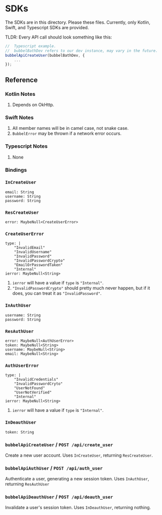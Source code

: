 # SDKs

The SDKs are in this directory.
Please these files.
Currently, only Kotlin, Swift, and Typescript SDKs are provided.

TLDR: Every API call should look something like this:

```typescript
//  Typescript example.
//  bubbelBathDev refers to our dev instance, may vary in the future.
bubbelApiCreateUser(bubbelBathDev, {
    ...
});
```

## Reference

### Kotlin Notes

1. Depends on OkHttp.

### Swift Notes

1. All member names will be in camel case, not snake case.
2. `BubbelError` may be thrown if a network error occurs.

### Typescript Notes

1. None

### Bindings

### `InCreateUser`

```
email: String
username: String
password: String
```

### `ResCreateUser`

```
error: MaybeNull<CreateUserError>
```

### `CreateUserError`

```
type: |
    "InvalidEmail"
    "InvalidUsername"
    "InvalidPassword"
    "InvalidPasswordCrypto"
    "EmailOrPasswordTaken"
    "Internal"
ierror: MaybeNull<String>
```

1. `ierror` will have a value if `type` is `"Internal"`.
2. `"InvalidPasswordCrypto"` should pretty much never happen, but if it does, you can treat it as `"InvalidPassword"`.

### `InAuthUser`

```
username: String
password: String
```

### `ResAuthUser`

```
error: MaybeNull<AuthUserError>
token: MaybeNull<String>
username: MaybeNull<String>
email: MaybeNull<String>
```

### `AuthUserError`

```
type: |
    "InvalidCredentials"
    "InvalidPasswordCryto"
    "UserNotFound"
    "UserNotVerified"
    "Internal"
ierror: MaybeNull<String>
```

1. `ierror` will have a value if `type` is `"Internal"`.

### `InDeauthUser`

```
token: String
```

### `bubbelApiCreateUser` / `POST /api/create_user`

Create a new user account.
Uses `InCreateUser`, returning `ResCreateUser`.

### `bubbelApiAuthUser` / `POST /api/auth_user`

Authenticate a user, generating a new session token.
Uses `InAuthUser`, returning `ResAuthUser`

### `bubbelApiDeauthUser` / `POST /api/deauth_user`

Invalidate a user's session token.
Uses `InDeauthUser`, returning nothing.
